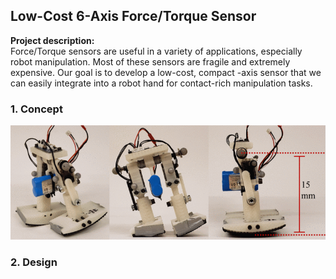 ## Low-Cost 6-Axis Force/Torque Sensor 

**Project description:** <br/>
Force/Torque sensors are useful in a variety of applications, especially robot manipulation. Most of these sensors are fragile and extremely expensive. Our goal is to develop a low-cost, compact -axis sensor that we can easily integrate into a robot hand for contact-rich manipulation tasks. 

### 1. Concept

<img src="images/9812053-fig-1-source-large.gif?raw=true"/>



### 2. Design


